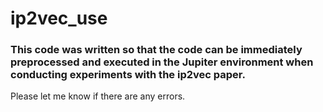 # ip2vec_use

### This code was written so that the code can be immediately preprocessed and executed in the Jupiter environment when conducting experiments with the ip2vec paper.

Please let me know if there are any errors.
